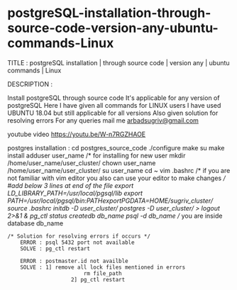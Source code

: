 # postgreSQL-installation-through-source-code-version-any-ubuntu-commands-Linux

TITLE :
	postgreSQL installation | through source code | version any | ubuntu commands | Linux

DESCRIPTION :

Install postgreSQL through source code
It's applicable for any version of postgreSQL
Here I have given all commands for LINUX users
I have used UBUNTU 18.04 but still applicable for all versions
Also given solution for resolving errors
For any queries mail me  arbadsugriv@gmail.com

youtube video
https://youtu.be/W-n7RGZHAOE

postgres installation :
        cd postgres_source_code
        ./configure
        make
        su
        make install
        adduser user_name         /* for installing for new user
        mkdir  /home/user_name/user_cluster/
        chown user_name  /home/user_name/user_cluster/
        su  user_name
        cd ~
        vim .bashrc               /* if you are not familiar with vim editor you also can use your editor to make changes */
                #add below 3 lines at end of the file
                        export LD_LIBRARY_PATH=/usr/local/pgsql/lib
                        export PATH=/usr/local/pgsql/bin:$PATH
                        export PGDATA=$HOME/sugriv_cluster/
        source .bashrc
        initdb -D user_cluster/
        postgres -D user_cluster/ > logout 2>&1 &
        pg_ctl status
        createdb db_name
        psql  -d  db_name             /* you are inside database db_name

	/* Solution for resolving errors if occurs */
        ERROR : psql 5432 port not available
        SOLVE : pg_ctl restart

        ERROR : postmaster.id not availble
        SOLVE : 1] remove all lock files mentioned in errors
                            rm file_path
                        2] pg_ctl restart
